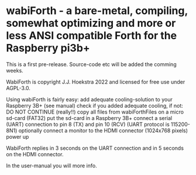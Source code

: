 # wabiForth - a bare-metal, compiling, somewhat optimizing and more or less ANSI compatible Forth for the Raspberry pi3b+

This is a first pre-release. Source-code etc will be added the comming weeks.

WabiForth is copyright J.J. Hoekstra 2022 and licensed for free use under AGPL-3.0.

Using wabiForth is fairly easy:
	add adequate cooling-solution to your Raspberry 3B+ (see manual)
	check if you added adequate cooling, if not: DO NOT CONTINUE (really!!)
    copy all files from wabiForthFiles on a micro sd-card (FAT32)
    put the sd-card in a Raspberry 3B+
    connect a serial (UART) connection to pin 8 (TX) and pin 10 (RCV)
       (UART protocol is 115200-8N1)
    optionally connect a monitor to the HDMI connector (1024x768 pixels)
    power up
    
WabiForth replies in 3 seconds on the UART connection and in 5 seconds on the HDMI connector.

In the user-manual you will more info.
